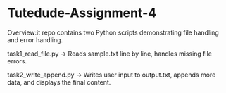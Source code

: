 # Tutedude-Assignment-4

 Overview:it repo contains two Python scripts demonstrating file handling and error handling.
 
 task1_read_file.py → Reads sample.txt line by line, handles missing file errors.

task2_write_append.py → Writes user input to output.txt, appends more data, and displays the final content.

